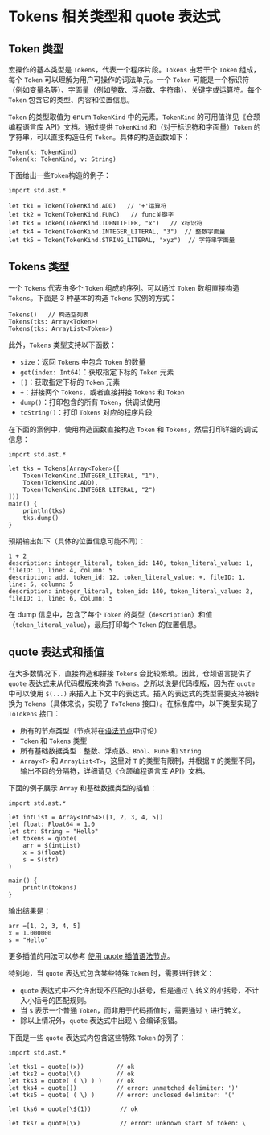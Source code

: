 # Tokens 相关类型和 quote 表达式

## Token 类型

宏操作的基本类型是 `Tokens`，代表一个程序片段。`Tokens` 由若干个 `Token` 组成，每个 `Token` 可以理解为用户可操作的词法单元。一个 `Token` 可能是一个标识符（例如变量名等）、字面量（例如整数、浮点数、字符串）、关键字或运算符。每个 `Token` 包含它的类型、内容和位置信息。

`Token` 的类型取值为 enum `TokenKind` 中的元素。`TokenKind` 的可用值详见《仓颉编程语言库 API》文档。通过提供 `TokenKind` 和（对于标识符和字面量）`Token` 的字符串，可以直接构造任何 `Token`。具体的构造函数如下：

```cangjie
Token(k: TokenKind)
Token(k: TokenKind, v: String)
```

下面给出一些`Token`构造的例子：

<!-- compile -->

```cangjie
import std.ast.*

let tk1 = Token(TokenKind.ADD)   // '+'运算符
let tk2 = Token(TokenKind.FUNC)   // func关键字
let tk3 = Token(TokenKind.IDENTIFIER, "x")   // x标识符
let tk4 = Token(TokenKind.INTEGER_LITERAL, "3")  // 整数字面量
let tk5 = Token(TokenKind.STRING_LITERAL, "xyz")  // 字符串字面量
```

## Tokens 类型

一个 `Tokens` 代表由多个 `Token` 组成的序列。可以通过 `Token` 数组直接构造 `Tokens`。下面是 3 种基本的构造 `Tokens` 实例的方式：

```cangjie
Tokens()   // 构造空列表
Tokens(tks: Array<Token>)
Tokens(tks: ArrayList<Token>)
```

此外，`Tokens` 类型支持以下函数：

* `size`：返回 `Tokens` 中包含 `Token` 的数量
* `get(index: Int64)`：获取指定下标的 `Token` 元素
* `[]`：获取指定下标的 `Token` 元素
* `+`：拼接两个 `Tokens`，或者直接拼接 `Tokens` 和 `Token`
* `dump()`：打印包含的所有 `Token`，供调试使用
* `toString()`：打印 `Tokens` 对应的程序片段

在下面的案例中，使用构造函数直接构造 `Token` 和 `Tokens`，然后打印详细的调试信息：

<!-- run -->

```cangjie
import std.ast.*

let tks = Tokens(Array<Token>([
    Token(TokenKind.INTEGER_LITERAL, "1"),
    Token(TokenKind.ADD),
    Token(TokenKind.INTEGER_LITERAL, "2")
]))
main() {
    println(tks)
    tks.dump()
}
```

预期输出如下（具体的位置信息可能不同）：

```text
1 + 2
description: integer_literal, token_id: 140, token_literal_value: 1, fileID: 1, line: 4, column: 5
description: add, token_id: 12, token_literal_value: +, fileID: 1, line: 5, column: 5
description: integer_literal, token_id: 140, token_literal_value: 2, fileID: 1, line: 6, column: 5
```

在 dump 信息中，包含了每个 `Token` 的类型（`description`）和值（`token_literal_value`），最后打印每个 `Token` 的位置信息。

## quote 表达式和插值

在大多数情况下，直接构造和拼接 `Tokens` 会比较繁琐。因此，仓颉语言提供了 `quote` 表达式来从代码模版来构造 `Tokens`。之所以说是代码模版，因为在 `quote` 中可以使用 `$(...)` 来插入上下文中的表达式。插入的表达式的类型需要支持被转换为 `Tokens`（具体来说，实现了 `ToTokens` 接口）。在标准库中，以下类型实现了 `ToTokens` 接口：

* 所有的节点类型（节点将在[语法节点](./sytax_node.md)中讨论）
* `Token` 和 `Tokens` 类型
* 所有基础数据类型：整数、浮点数、`Bool`、`Rune` 和 `String`
* `Array<T>` 和 `ArrayList<T>`，这里对 `T` 的类型有限制，并根据 `T` 的类型不同，输出不同的分隔符，详细请见《仓颉编程语言库 API》文档。

下面的例子展示 `Array` 和基础数据类型的插值：

<!-- verify -->

```cangjie
import std.ast.*

let intList = Array<Int64>([1, 2, 3, 4, 5])
let float: Float64 = 1.0
let str: String = "Hello"
let tokens = quote(
    arr = $(intList)
    x = $(float)
    s = $(str)
)

main() {
    println(tokens)
}
```

输出结果是：

```text
arr =[1, 2, 3, 4, 5]
x = 1.000000
s = "Hello"
```

更多插值的用法可以参考  [使用 quote 插值语法节点](./sytax_node.md#使用-quote-插值语法节点)。

特别地，当 `quote` 表达式包含某些特殊 `Token` 时，需要进行转义：

* `quote` 表达式中不允许出现不匹配的小括号，但是通过 `\` 转义的小括号，不计入小括号的匹配规则。
* 当 `$` 表示一个普通 `Token`，而非用于代码插值时，需要通过 `\` 进行转义。
* 除以上情况外，`quote` 表达式中出现 `\` 会编译报错。

下面是一些 `quote` 表达式内包含这些特殊 `Token` 的例子：

<!-- compile.error -->

```cangjie
import std.ast.*

let tks1 = quote((x))         // ok
let tks2 = quote(\()          // ok
let tks3 = quote( ( \) ) )    // ok
let tks4 = quote())           // error: unmatched delimiter: ')'
let tks5 = quote( ( \) )      // error: unclosed delimiter: '('

let tks6 = quote(\$(1))        // ok

let tks7 = quote(\x)           // error: unknown start of token: \
```
